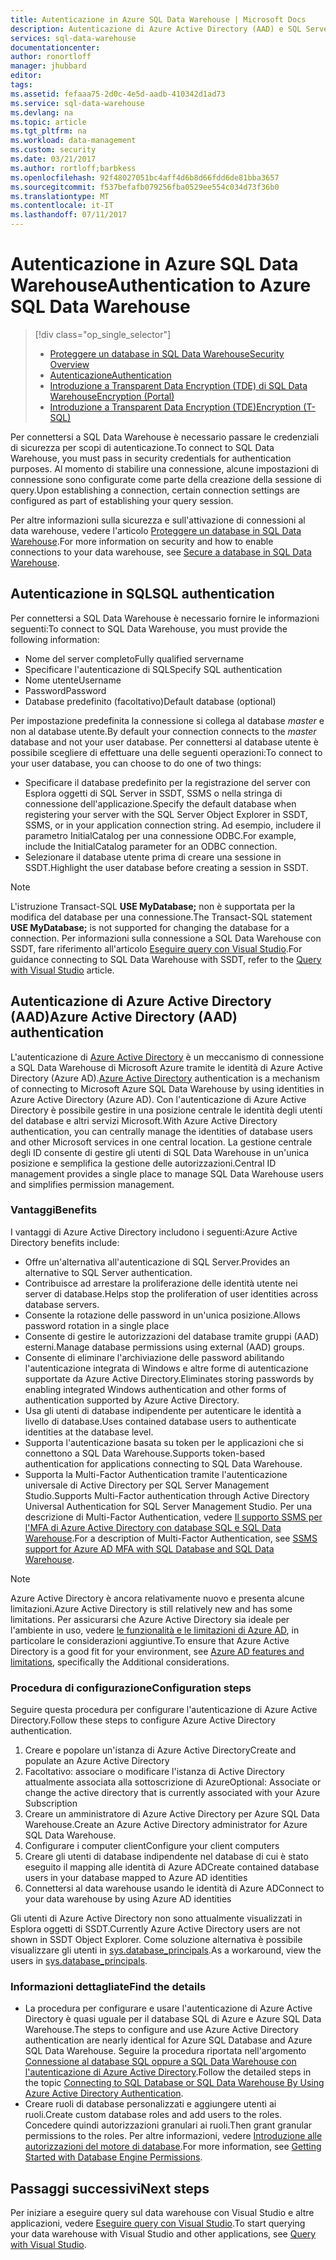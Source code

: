 ```yaml
---
title: Autenticazione in Azure SQL Data Warehouse | Microsoft Docs
description: Autenticazione di Azure Active Directory (AAD) e SQL Server in Azure SQL Data Warehouse.
services: sql-data-warehouse
documentationcenter: 
author: ronortloff
manager: jhubbard
editor: 
tags: 
ms.assetid: fefaaa75-2d0c-4e5d-aadb-410342d1ad73
ms.service: sql-data-warehouse
ms.devlang: na
ms.topic: article
ms.tgt_pltfrm: na
ms.workload: data-management
ms.custom: security
ms.date: 03/21/2017
ms.author: rortloff;barbkess
ms.openlocfilehash: 92f48027051bc4aff4d6b8d66fdd6de81bba3657
ms.sourcegitcommit: f537befafb079256fba0529ee554c034d73f36b0
ms.translationtype: MT
ms.contentlocale: it-IT
ms.lasthandoff: 07/11/2017
---
```

# <a name="authentication-to-azure-sql-data-warehouse"></a><span data-ttu-id="b2c6d-103">Autenticazione in Azure SQL Data Warehouse</span><span class="sxs-lookup"><span data-stu-id="b2c6d-103">Authentication to Azure SQL Data Warehouse</span></span>
> [!div class="op_single_selector"]
> * [<span data-ttu-id="b2c6d-104">Proteggere un database in SQL Data Warehouse</span><span class="sxs-lookup"><span data-stu-id="b2c6d-104">Security Overview</span></span>](sql-data-warehouse-overview-manage-security.md)
> * [<span data-ttu-id="b2c6d-105">Autenticazione</span><span class="sxs-lookup"><span data-stu-id="b2c6d-105">Authentication</span></span>](sql-data-warehouse-authentication.md)
> * [<span data-ttu-id="b2c6d-106">Introduzione a Transparent Data Encryption (TDE) di SQL Data Warehouse</span><span class="sxs-lookup"><span data-stu-id="b2c6d-106">Encryption (Portal)</span></span>](sql-data-warehouse-encryption-tde.md)
> * [<span data-ttu-id="b2c6d-107">Introduzione a Transparent Data Encryption (TDE)</span><span class="sxs-lookup"><span data-stu-id="b2c6d-107">Encryption (T-SQL)</span></span>](sql-data-warehouse-encryption-tde-tsql.md)
> 
> 

<span data-ttu-id="b2c6d-108">Per connettersi a SQL Data Warehouse è necessario passare le credenziali di sicurezza per scopi di autenticazione.</span><span class="sxs-lookup"><span data-stu-id="b2c6d-108">To connect to SQL Data Warehouse, you must pass in security credentials for authentication purposes.</span></span> <span data-ttu-id="b2c6d-109">Al momento di stabilire una connessione, alcune impostazioni di connessione sono configurate come parte della creazione della sessione di query.</span><span class="sxs-lookup"><span data-stu-id="b2c6d-109">Upon establishing a connection, certain connection settings are configured as part of establishing your query session.</span></span>  

<span data-ttu-id="b2c6d-110">Per altre informazioni sulla sicurezza e sull'attivazione di connessioni al data warehouse, vedere l'articolo [Proteggere un database in SQL Data Warehouse][Secure a database in SQL Data Warehouse].</span><span class="sxs-lookup"><span data-stu-id="b2c6d-110">For more information on security and how to enable connections to your data warehouse, see [Secure a database in SQL Data Warehouse][Secure a database in SQL Data Warehouse].</span></span>

## <a name="sql-authentication"></a><span data-ttu-id="b2c6d-111">Autenticazione in SQL</span><span class="sxs-lookup"><span data-stu-id="b2c6d-111">SQL authentication</span></span>
<span data-ttu-id="b2c6d-112">Per connettersi a SQL Data Warehouse è necessario fornire le informazioni seguenti:</span><span class="sxs-lookup"><span data-stu-id="b2c6d-112">To connect to SQL Data Warehouse, you must provide the following information:</span></span>

* <span data-ttu-id="b2c6d-113">Nome del server completo</span><span class="sxs-lookup"><span data-stu-id="b2c6d-113">Fully qualified servername</span></span>
* <span data-ttu-id="b2c6d-114">Specificare l'autenticazione di SQL</span><span class="sxs-lookup"><span data-stu-id="b2c6d-114">Specify SQL authentication</span></span>
* <span data-ttu-id="b2c6d-115">Nome utente</span><span class="sxs-lookup"><span data-stu-id="b2c6d-115">Username</span></span>
* <span data-ttu-id="b2c6d-116">Password</span><span class="sxs-lookup"><span data-stu-id="b2c6d-116">Password</span></span>
* <span data-ttu-id="b2c6d-117">Database predefinito (facoltativo)</span><span class="sxs-lookup"><span data-stu-id="b2c6d-117">Default database (optional)</span></span>

<span data-ttu-id="b2c6d-118">Per impostazione predefinita la connessione si collega al database *master* e non al database utente.</span><span class="sxs-lookup"><span data-stu-id="b2c6d-118">By default your connection connects to the *master* database and not your user database.</span></span> <span data-ttu-id="b2c6d-119">Per connettersi al database utente è possibile scegliere di effettuare una delle seguenti operazioni:</span><span class="sxs-lookup"><span data-stu-id="b2c6d-119">To connect to your user database, you can choose to do one of two things:</span></span>

* <span data-ttu-id="b2c6d-120">Specificare il database predefinito per la registrazione del server con Esplora oggetti di SQL Server in SSDT, SSMS o nella stringa di connessione dell'applicazione.</span><span class="sxs-lookup"><span data-stu-id="b2c6d-120">Specify the default database when registering your server with the SQL Server Object Explorer in SSDT, SSMS, or in your application connection string.</span></span> <span data-ttu-id="b2c6d-121">Ad esempio, includere il parametro InitialCatalog per una connessione ODBC.</span><span class="sxs-lookup"><span data-stu-id="b2c6d-121">For example, include the InitialCatalog parameter for an ODBC connection.</span></span>
* <span data-ttu-id="b2c6d-122">Selezionare il database utente prima di creare una sessione in SSDT.</span><span class="sxs-lookup"><span data-stu-id="b2c6d-122">Highlight the user database before creating a session in SSDT.</span></span>

> [!NOTE]
> <span data-ttu-id="b2c6d-123">L'istruzione Transact-SQL **USE MyDatabase;** non è supportata per la modifica del database per una connessione.</span><span class="sxs-lookup"><span data-stu-id="b2c6d-123">The Transact-SQL statement **USE MyDatabase;** is not supported for changing the database for a connection.</span></span> <span data-ttu-id="b2c6d-124">Per informazioni sulla connessione a SQL Data Warehouse con SSDT, fare riferimento all'articolo [Eseguire query con Visual Studio][Query with Visual Studio].</span><span class="sxs-lookup"><span data-stu-id="b2c6d-124">For guidance connecting to SQL Data Warehouse with SSDT, refer to the [Query with Visual Studio][Query with Visual Studio] article.</span></span>
> 
> 

## <a name="azure-active-directory-aad-authentication"></a><span data-ttu-id="b2c6d-125">Autenticazione di Azure Active Directory (AAD)</span><span class="sxs-lookup"><span data-stu-id="b2c6d-125">Azure Active Directory (AAD) authentication</span></span>
<span data-ttu-id="b2c6d-126">L'autenticazione di [Azure Active Directory][What is Azure Active Directory] è un meccanismo di connessione a SQL Data Warehouse di Microsoft Azure tramite le identità di Azure Active Directory (Azure AD).</span><span class="sxs-lookup"><span data-stu-id="b2c6d-126">[Azure Active Directory][What is Azure Active Directory] authentication is a mechanism of connecting to Microsoft Azure SQL Data Warehouse by using identities in Azure Active Directory (Azure AD).</span></span> <span data-ttu-id="b2c6d-127">Con l'autenticazione di Azure Active Directory è possibile gestire in una posizione centrale le identità degli utenti del database e altri servizi Microsoft.</span><span class="sxs-lookup"><span data-stu-id="b2c6d-127">With Azure Active Directory authentication, you can centrally manage the identities of database users and other Microsoft services in one central location.</span></span> <span data-ttu-id="b2c6d-128">La gestione centrale degli ID consente di gestire gli utenti di SQL Data Warehouse in un'unica posizione e semplifica la gestione delle autorizzazioni.</span><span class="sxs-lookup"><span data-stu-id="b2c6d-128">Central ID management provides a single place to manage SQL Data Warehouse users and simplifies permission management.</span></span> 

### <a name="benefits"></a><span data-ttu-id="b2c6d-129">Vantaggi</span><span class="sxs-lookup"><span data-stu-id="b2c6d-129">Benefits</span></span>
<span data-ttu-id="b2c6d-130">I vantaggi di Azure Active Directory includono i seguenti:</span><span class="sxs-lookup"><span data-stu-id="b2c6d-130">Azure Active Directory benefits include:</span></span>

* <span data-ttu-id="b2c6d-131">Offre un'alternativa all'autenticazione di SQL Server.</span><span class="sxs-lookup"><span data-stu-id="b2c6d-131">Provides an alternative to SQL Server authentication.</span></span>
* <span data-ttu-id="b2c6d-132">Contribuisce ad arrestare la proliferazione delle identità utente nei server di database.</span><span class="sxs-lookup"><span data-stu-id="b2c6d-132">Helps stop the proliferation of user identities across database servers.</span></span>
* <span data-ttu-id="b2c6d-133">Consente la rotazione delle password in un'unica posizione.</span><span class="sxs-lookup"><span data-stu-id="b2c6d-133">Allows password rotation in a single place</span></span>
* <span data-ttu-id="b2c6d-134">Consente di gestire le autorizzazioni del database tramite gruppi (AAD) esterni.</span><span class="sxs-lookup"><span data-stu-id="b2c6d-134">Manage database permissions using external (AAD) groups.</span></span>
* <span data-ttu-id="b2c6d-135">Consente di eliminare l'archiviazione delle password abilitando l'autenticazione integrata di Windows e altre forme di autenticazione supportate da Azure Active Directory.</span><span class="sxs-lookup"><span data-stu-id="b2c6d-135">Eliminates storing passwords by enabling integrated Windows authentication and other forms of authentication supported by Azure Active Directory.</span></span>
* <span data-ttu-id="b2c6d-136">Usa gli utenti di database indipendente per autenticare le identità a livello di database.</span><span class="sxs-lookup"><span data-stu-id="b2c6d-136">Uses contained database users to authenticate identities at the database level.</span></span>
* <span data-ttu-id="b2c6d-137">Supporta l'autenticazione basata su token per le applicazioni che si connettono a SQL Data Warehouse.</span><span class="sxs-lookup"><span data-stu-id="b2c6d-137">Supports token-based authentication for applications connecting to SQL Data Warehouse.</span></span>
* <span data-ttu-id="b2c6d-138">Supporta la Multi-Factor Authentication tramite l'autenticazione universale di Active Directory per SQL Server Management Studio.</span><span class="sxs-lookup"><span data-stu-id="b2c6d-138">Supports Multi-Factor authentication through Active Directory Universal Authentication for SQL Server Management Studio.</span></span> <span data-ttu-id="b2c6d-139">Per una descrizione di Multi-Factor Authentication, vedere [Il supporto SSMS per l'MFA di Azure Active Directory con database SQL e SQL Data Warehouse](../sql-database/sql-database-ssms-mfa-authentication.md).</span><span class="sxs-lookup"><span data-stu-id="b2c6d-139">For a description of Multi-Factor Authentication, see [SSMS support for Azure AD MFA with SQL Database and SQL Data Warehouse](../sql-database/sql-database-ssms-mfa-authentication.md).</span></span>

> [!NOTE]
> <span data-ttu-id="b2c6d-140">Azure Active Directory è ancora relativamente nuovo e presenta alcune limitazioni.</span><span class="sxs-lookup"><span data-stu-id="b2c6d-140">Azure Active Directory is still relatively new and has some limitations.</span></span> <span data-ttu-id="b2c6d-141">Per assicurarsi che Azure Active Directory sia ideale per l'ambiente in uso, vedere [le funzionalità e le limitazioni di Azure AD][Azure AD features and limitations], in particolare le considerazioni aggiuntive.</span><span class="sxs-lookup"><span data-stu-id="b2c6d-141">To ensure that Azure Active Directory is a good fit for your environment, see [Azure AD features and limitations][Azure AD features and limitations], specifically the Additional considerations.</span></span>
> 
> 

### <a name="configuration-steps"></a><span data-ttu-id="b2c6d-142">Procedura di configurazione</span><span class="sxs-lookup"><span data-stu-id="b2c6d-142">Configuration steps</span></span>
<span data-ttu-id="b2c6d-143">Seguire questa procedura per configurare l'autenticazione di Azure Active Directory.</span><span class="sxs-lookup"><span data-stu-id="b2c6d-143">Follow these steps to configure Azure Active Directory authentication.</span></span>

1. <span data-ttu-id="b2c6d-144">Creare e popolare un'istanza di Azure Active Directory</span><span class="sxs-lookup"><span data-stu-id="b2c6d-144">Create and populate an Azure Active Directory</span></span>
2. <span data-ttu-id="b2c6d-145">Facoltativo: associare o modificare l'istanza di Active Directory attualmente associata alla sottoscrizione di Azure</span><span class="sxs-lookup"><span data-stu-id="b2c6d-145">Optional: Associate or change the active directory that is currently associated with your Azure Subscription</span></span>
3. <span data-ttu-id="b2c6d-146">Creare un amministratore di Azure Active Directory per Azure SQL Data Warehouse.</span><span class="sxs-lookup"><span data-stu-id="b2c6d-146">Create an Azure Active Directory administrator for Azure SQL Data Warehouse.</span></span>
4. <span data-ttu-id="b2c6d-147">Configurare i computer client</span><span class="sxs-lookup"><span data-stu-id="b2c6d-147">Configure your client computers</span></span>
5. <span data-ttu-id="b2c6d-148">Creare gli utenti di database indipendente nel database di cui è stato eseguito il mapping alle identità di Azure AD</span><span class="sxs-lookup"><span data-stu-id="b2c6d-148">Create contained database users in your database mapped to Azure AD identities</span></span>
6. <span data-ttu-id="b2c6d-149">Connettersi al data warehouse usando le identità di Azure AD</span><span class="sxs-lookup"><span data-stu-id="b2c6d-149">Connect to your data warehouse by using Azure AD identities</span></span>

<span data-ttu-id="b2c6d-150">Gli utenti di Azure Active Directory non sono attualmente visualizzati in Esplora oggetti di SSDT.</span><span class="sxs-lookup"><span data-stu-id="b2c6d-150">Currently Azure Active Directory users are not shown in SSDT Object Explorer.</span></span> <span data-ttu-id="b2c6d-151">Come soluzione alternativa è possibile visualizzare gli utenti in [sys.database_principals](https://msdn.microsoft.com/library/ms187328.aspx).</span><span class="sxs-lookup"><span data-stu-id="b2c6d-151">As a workaround, view the users in [sys.database_principals](https://msdn.microsoft.com/library/ms187328.aspx).</span></span>

### <a name="find-the-details"></a><span data-ttu-id="b2c6d-152">Informazioni dettagliate</span><span class="sxs-lookup"><span data-stu-id="b2c6d-152">Find the details</span></span>
* <span data-ttu-id="b2c6d-153">La procedura per configurare e usare l'autenticazione di Azure Active Directory è quasi uguale per il database SQL di Azure e Azure SQL Data Warehouse.</span><span class="sxs-lookup"><span data-stu-id="b2c6d-153">The steps to configure and use Azure Active Directory authentication are nearly identical for Azure SQL Database and Azure SQL Data Warehouse.</span></span> <span data-ttu-id="b2c6d-154">Seguire la procedura riportata nell'argomento [Connessione al database SQL oppure a SQL Data Warehouse con l'autenticazione di Azure Active Directory](../sql-database/sql-database-aad-authentication.md).</span><span class="sxs-lookup"><span data-stu-id="b2c6d-154">Follow the detailed steps in the topic [Connecting to SQL Database or SQL Data Warehouse By Using Azure Active Directory Authentication](../sql-database/sql-database-aad-authentication.md).</span></span>
* <span data-ttu-id="b2c6d-155">Creare ruoli di database personalizzati e aggiungere utenti ai ruoli.</span><span class="sxs-lookup"><span data-stu-id="b2c6d-155">Create custom database roles and add users to the roles.</span></span> <span data-ttu-id="b2c6d-156">Concedere quindi autorizzazioni granulari ai ruoli.</span><span class="sxs-lookup"><span data-stu-id="b2c6d-156">Then grant granular permissions to the roles.</span></span> <span data-ttu-id="b2c6d-157">Per altre informazioni, vedere [Introduzione alle autorizzazioni del motore di database](https://msdn.microsoft.com/library/mt667986.aspx).</span><span class="sxs-lookup"><span data-stu-id="b2c6d-157">For more information, see [Getting Started with Database Engine Permissions](https://msdn.microsoft.com/library/mt667986.aspx).</span></span>

## <a name="next-steps"></a><span data-ttu-id="b2c6d-158">Passaggi successivi</span><span class="sxs-lookup"><span data-stu-id="b2c6d-158">Next steps</span></span>
<span data-ttu-id="b2c6d-159">Per iniziare a eseguire query sul data warehouse con Visual Studio e altre applicazioni, vedere [Eseguire query con Visual Studio][Query with Visual Studio].</span><span class="sxs-lookup"><span data-stu-id="b2c6d-159">To start querying your data warehouse with Visual Studio and other applications, see [Query with Visual Studio][Query with Visual Studio].</span></span>

<!-- Article references -->
[Secure a database in SQL Data Warehouse]: ./sql-data-warehouse-overview-manage-security.md
[Query with Visual Studio]: ./sql-data-warehouse-query-visual-studio.md
[What is Azure Active Directory]: ../active-directory/active-directory-whatis.md
[Azure AD features and limitations]: ../sql-database/sql-database-aad-authentication.md#azure-ad-features-and-limitations
